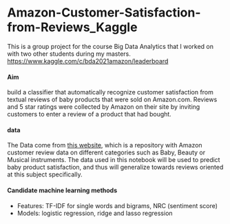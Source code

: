 # Amazon-Customer-Satisfaction-from-Reviews_Kaggle
This is a group project for the course Big Data Analytics that I worked on with two other students during my masters.
https://www.kaggle.com/c/bda2021amazon/leaderboard

#### Aim
build a classifier that automatically recognize customer satisfaction from textual reviews of baby products that were sold on Amazon.com. Reviews and 5 star ratings were collected by Amazon on their site by inviting customers to enter a review of a product that had bought.


#### data
The Data come from [this website](http://jmcauley.ucsd.edu/data/amazon/), which is a repository with Amazon customer review data on different categories such as Baby, Beauty or Musical instruments. The data used in this notebook will be used to predict baby product satisfaction, and thus will generalize towards reviews oriented at this subject specifically.


#### Candidate machine learning methods
+ Features: TF-IDF for single words and bigrams, NRC (sentiment score)
+ Models: logistic regression, ridge and lasso regression
